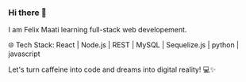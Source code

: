 ### Hi there 👋
I am Felix Maati learning full-stack web developement. 

🌐 Tech Stack: React | Node.js | REST | MySQL | Sequelize.js | python | javascript

Let's turn caffeine into code and dreams into digital reality! 💻✨



<!--
**MaatiTheDev/MaatiTheDev** is a ✨ _special_ ✨ repository because its `README.md` (this file) appears on your GitHub profile.

Here are some ideas to get you started:

- 🔭 I’m currently working on ...
- 🌱 I’m currently learning ...
- 👯 I’m looking to collaborate on ...
- 🤔 I’m looking for help with ...
- 💬 Ask me about ...
- 📫 How to reach me: ...
- 😄 Pronouns: ...
- ⚡ Fun fact: ...
-->
